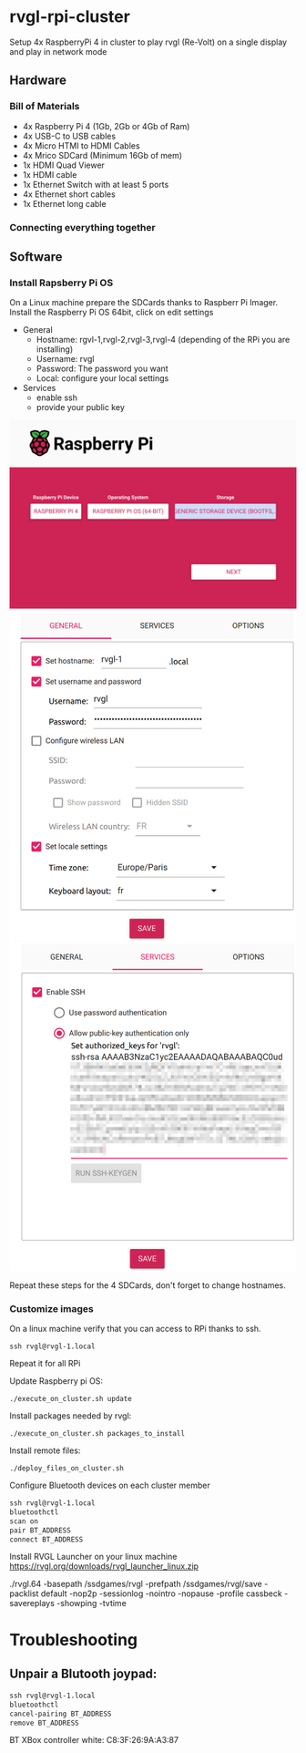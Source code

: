 # rvgl-rpi-cluster
Setup 4x RaspberryPi 4 in cluster to play rvgl (Re-Volt) on a single display and play in network mode

## Hardware
### Bill of Materials
- 4x Raspberry Pi 4 (1Gb, 2Gb or 4Gb of Ram)
- 4x USB-C to USB cables
- 4x Micro HTMI to HDMI Cables
- 4x Mrico SDCard (Minimum 16Gb of mem)
- 1x HDMI Quad Viewer
- 1x HDMI cable
- 1x Ethernet Switch with at least 5 ports
- 4x Ethernet short cables
- 1x Ethernet long cable
### Connecting everything together

## Software

### Install Rapsberry Pi OS
On a Linux machine prepare the SDCards thanks to Raspberr Pi Imager.
Install the Raspberry Pi OS 64bit, click on edit settings
- General
    - Hostname: rgvl-1,rvgl-2,rvgl-3,rvgl-4 (depending of the RPi you are installing)
    - Username: rvgl
    - Password: The password you want
    - Local: configure your local settings
- Services
    - enable ssh
    - provide your public key

![imager step 1](img/imager_01.jpg)
![imager step 2](img/imager_02.jpg)
![imager step 3](img/imager_03.jpg)

Repeat these steps for the 4 SDCards, don't forget to change hostnames.

### Customize images
On a linux machine verify that you can access to RPi thanks to ssh.
```
ssh rvgl@rvgl-1.local
```
Repeat it for all RPi

Update Raspberry pi OS:
```
./execute_on_cluster.sh update
```

Install packages needed by rvgl:
```
./execute_on_cluster.sh packages_to_install
```

Install remote files:
```
./deploy_files_on_cluster.sh
```

Configure Bluetooth devices on each cluster member
```
ssh rvgl@rvgl-1.local
bluetoothctl
scan on
pair BT_ADDRESS
connect BT_ADDRESS
```


Install RVGL Launcher on your linux machine
https://rvgl.org/downloads/rvgl_launcher_linux.zip


./rvgl.64 -basepath /ssdgames/rvgl -prefpath /ssdgames/rvgl/save -packlist default -nop2p -sessionlog -nointro -nopause -profile cassbeck -savereplays -showping -tvtime

# Troubleshooting
## Unpair a Blutooth joypad:
```
ssh rvgl@rvgl-1.local
bluetoothctl
cancel-pairing BT_ADDRESS
remove BT_ADDRESS
```

BT XBox controller white: C8:3F:26:9A:A3:87
